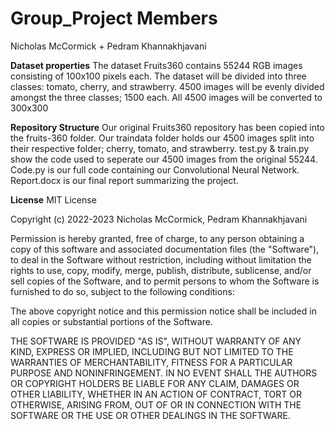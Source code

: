 # Group_Project Members
Nicholas McCormick + Pedram Khannakhjavani

**Dataset properties**
The dataset Fruits360 contains 55244 RGB images consisting of 100x100 pixels each.
The dataset will be divided into three classes: tomato, cherry, and strawberry.
4500 images will be evenly divided amongst the three classes; 1500 each.
All 4500 images will be converted to 300x300 

**Repository Structure**
Our original Fruits360 repository has been copied into the fruits-360 folder.
Our traindata folder holds our 4500 images split into their respective folder; cherry, tomato, and strawberry.
test.py & train.py show the code used to seperate our 4500 images from the original 55244.
Code.py is our full code containing our Convolutional Neural Network.
Report.docx is our final report summarizing the project.

**License**
MIT License

Copyright (c) 2022-2023 Nicholas McCormick, Pedram Khannakhjavani

Permission is hereby granted, free of charge, to any person obtaining a copy of this software and associated documentation files (the "Software"), to deal in the Software without restriction, including without limitation the rights to use, copy, modify, merge, publish, distribute, sublicense, and/or sell copies of the Software, and to permit persons to whom the Software is furnished to do so, subject to the following conditions:

The above copyright notice and this permission notice shall be included in all copies or substantial portions of the Software.

THE SOFTWARE IS PROVIDED "AS IS", WITHOUT WARRANTY OF ANY KIND, EXPRESS OR IMPLIED, INCLUDING BUT NOT LIMITED TO THE WARRANTIES OF MERCHANTABILITY, FITNESS FOR A PARTICULAR PURPOSE AND NONINFRINGEMENT. IN NO EVENT SHALL THE AUTHORS OR COPYRIGHT HOLDERS BE LIABLE FOR ANY CLAIM, DAMAGES OR OTHER LIABILITY, WHETHER IN AN ACTION OF CONTRACT, TORT OR OTHERWISE, ARISING FROM, OUT OF OR IN CONNECTION WITH THE SOFTWARE OR THE USE OR OTHER DEALINGS IN THE SOFTWARE.
